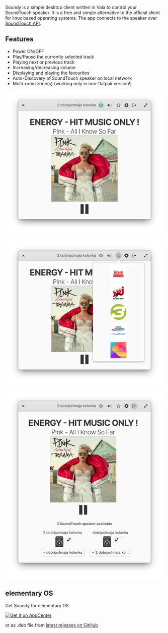 Soundy is a simple desktop client written in Vala to control your SoundTouch speaker. It is a free and simple alternative to the official client for linux based operating systems. The
app connects to the speaker over [SoundTouch API](https://developer.bose.com/guides/bose-soundtouch-api/bose-soundtouch-api-reference).

## Features

* Power ON/OFF
* Play/Pause the currently selected track
* Playing next or previous track
* Increasing/decreasing volume
* Displaying and playing the favourites
* Auto-Discovery of SoundTouch speaker on local network
* Multi-room zone(s) (working only in non-flatpak version!)

<p align="center">
  <img src="https://raw.githubusercontent.com/syfds/soundy/master/data/screenshot/screenshot-1.png">
</p>
<p align="center">
  <img src="https://raw.githubusercontent.com/syfds/soundy/master/data/screenshot/screenshot-2.png">
</p>
<p align="center">
  <img src="https://raw.githubusercontent.com/syfds/soundy/master/data/screenshot/screenshot-3.png">
</p>


## elementary OS
Get Soundy for elementary OS 

[![Get it on AppCenter](https://appcenter.elementary.io/badge.svg)](https://appcenter.elementary.io/com.github.syfds.soundy)

or as .deb file from [latest releases on GitHub](https://github.com/syfds/soundy/releases)